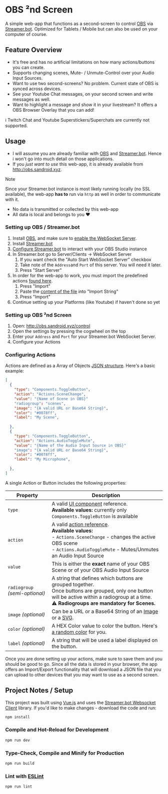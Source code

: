 # OBS ²nd Screen

A simple web-app that functions as a second-screen to control [OBS](https://obsproject.com/) via [Streamer.bot](https://streamer.bot/).
Optimized for Tablets / Mobile but can also be used on your computer of course.



## Feature Overview

* It's free and has no artificial limitations on how many actions/buttons you can create.
* Supports changing scenes, Mute- / Unmute-Control over your Audio Input Sources.
* Want to use two second-screens? No problem. Current state of OBS is synced across devices.
* See your Youtube Chat messages, on your second screen and write messages as well.
* Want to highlight a message and show it in your livestream? It offers a OBS Browser Overlay that you can add!



ℹ️ Twitch Chat and Youtube Superstickers/Superchats are currently not supported.



## Usage

* I will assume you are already familiar with [OBS](https://obsproject.com/) and [Streamer.bot](https://streamer.bot/). Hence i won't go into much detail on those applications.
* If you *just want to use* this web-app, it is already available from http://obs.sandroid.xyz.



> [!NOTE]
> Since your Streamer.bot instance is most likely running locally (no SSL available),
> the web-app **has to** run via `http` as well in order to communicate with it.
>
> * No data is transmitted or collected by this web-app 
> * All data is local and belongs to you ❤️

### Setting up OBS / Streamer.bot

1. Install [OBS](https://obsproject.com/), and make sure to [enable the WebSocket Server](https://obsproject.com/kb/remote-control-guide).
2. Install [Streamer.bot](https://streamer.bot/)
3. [Configure Streamer.bot](https://docs.streamer.bot/guide/broadcasters/obs-studio) to interact with your OBS Studio instance
4. In Streamer.bot go to Server/Clients → WebSocket Server
   1. If you want check the "Auto Start WebSocket Server" checkbox
   2. Take note of the `Address`and `Port` of this server. You will need it later.
   3. Press "Start Server"
5. In order for the web-app to work, you must import the predefined actions [found here](https://github.com/sandroidmusic/obs-2nd-Screen/blob/main/streamerbot-actions).
   1. Press "Import"
   2. Paste the [content of the file](https://github.com/sandroidmusic/obs-2nd-Screen/blob/main/streamerbot-actions) into "Import String"
   3. Press "Import"
6. Continue setting up your Platforms (like Youtube) if haven't done so yet



### Setting up OBS ²nd Screen

1. Open: http://obs.sandroid.xyz/control 
2. Open the settings by pressing the cogwheel on the top
3. Enter your `Address` and `Port` for your Streamer.bot WebSocket Server.
4. Configure your Actions



### Configuring Actions

Actions are defined as a Array of Objects [JSON structure](https://developer.mozilla.org/en-US/docs/Learn_web_development/Core/Scripting/JSON). Here's a basic example:

```json
[
  {
    "type": "Components.ToggleButton",
    "action": "Actions.SceneChange",
    "value": "{Name of Scene in OBS}"
    "radiogroup": "scenes",
    "image": "{A valid URL or Base64 String}",
    "color": "#0078ff",
    "label": "My Scene",
    
  },
  {
    "type": "Components.ToggleButton",
    "action": "Actions.AudioToggleMute",
    "value": "{Name of the Audio Input Source in OBS}"
    "image": "{A valid URL or Base64 String}",
    "color": "#0078ff",
    "label": "My Microphone",
    
  },
]
```

A single Action or Button includes the following properties:

| Property                       | Description                                                  |
| ------------------------------ | ------------------------------------------------------------ |
| `type`                         | A valid [UI component](https://github.com/sandroidmusic/obs-2nd-Screen/blob/main/src/objects/Constants.ts) reference. <br/>**Available values:** currently only `Components.ToggleButton` is available |
| `action`                       | A valid [action reference](https://github.com/sandroidmusic/obs-2nd-Screen/blob/main/src/objects/Constants.ts). <br/> **Available values:** <br/> - `Actions.SceneChange` - changes the active OBS scene <br/> - `Actions.AudioToggleMute` - Mutes/Unmutes an Audio Input Source |
| `value`                        | This is either the **exact** name of your OBS Scene or of your OBS Audio Input Source |
| `radiogroup` *(semi-optional)* | A string that defines which buttons are grouped together. <br/>Once buttons are grouped, only one button will be active within a radiogroup at a time. <br/> ⚠️ **Radiogroups are mandatory for Scenes.** |
| `image` *(optional)*           | Can be a URL or a Base64 String of an [Image](https://base64.guru/converter/encode/image) or a [SVG](https://base64.guru/converter/encode/image/svg). |
| `color` *(optional)*           | A HEX Color value to color the button. Here's [a random color](https://hue.tools/info?format=hex) for you. |
| `label` *(optional)*           | A string that will be used a label displayed on the button.  |



Once you are done setting up your actions, make sure to save them and you should be good to go.
Since all the data is stored in your browser, the app offers an Import/Export functionality that will download a JSON file that you can upload to other devices that you may want to use as a second screen.



## Project Notes / Setup

This project was built using [Vue.js](https://vuejs.org/) and uses the [Streamer.bot Websocket Client](https://streamerbot.github.io/client/) library.
If you'd like to make changes - download the code and run:

```sh
npm install
```

### Compile and Hot-Reload for Development

```sh
npm run dev
```

### Type-Check, Compile and Minify for Production

```sh
npm run build
```

### Lint with [ESLint](https://eslint.org/)

```sh
npm run lint
```
